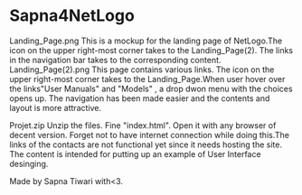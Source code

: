 # Sapna4NetLogo
Landing_Page.png
This is a mockup for the landing page of NetLogo.The icon on the upper right-most corner takes to the Landing_Page(2).
The links in the navigation bar takes to the corresponding content.
Landing_Page(2).png
This page contains various links. The icon on the upper right-most corner takes to the Landing_Page.When user hover over the links"User Manuals" and "Models" , a drop dwon menu with the choices opens up.
The navigation has been made easier and the contents and layout is more attractive.

Projet.zip
Unzip the files. Fine "index.html". Open it with any browser of decent version. Forget not to have internet connection while doing this.The links of the contacts are not functional yet since it needs hosting the site. 
The content is intended for putting up an example of User Interface desinging.

Made by Sapna Tiwari with<3.
